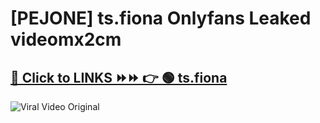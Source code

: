 
 # [PEJONE] ts.fiona Onlyfans Leaked videomx2cm

## <h2><a href="https://clipsfans.com/ts.fiona&ref=git">🔗 Click to LINKS ⏩⏩ 👉 🟢 ts.fiona </a></h2>

<a href="https://clipsfans.com/ts.fiona&ref=git" rel="nofollow" data-target="animated-image.originalLink"><img src="https://i.ibb.co.com/xMMVF88/686577567.gif" alt="Viral Video Original" style="max-width: 100%; display: inline-block;" data-target="animated-image.originalImage"></a>

